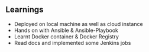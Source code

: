 
## Learnings
- Deployed on local machine as well as cloud instance
- Hands on with Ansible & Ansible-Playbook
- Learnt Docker container & Docker Registry
- Read docs and implemented some Jenkins jobs